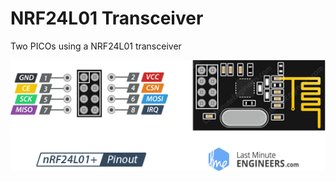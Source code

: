 # NRF24L01 Transceiver

Two PICOs using a NRF24L01 transceiver

 ![NRF24L01 transceiver](Pinout-nRF24L01-Wireless-Transceiver-Module.png)
